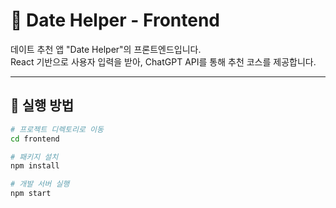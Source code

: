 # 📱 Date Helper - Frontend

데이트 추천 앱 "Date Helper"의 프론트엔드입니다.  
React 기반으로 사용자 입력을 받아, ChatGPT API를 통해 추천 코스를 제공합니다.

---

## 🚀 실행 방법

```bash
# 프로젝트 디렉토리로 이동
cd frontend

# 패키지 설치
npm install

# 개발 서버 실행
npm start